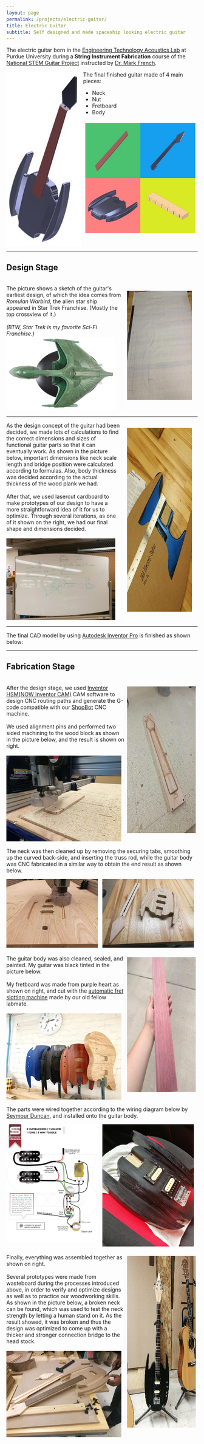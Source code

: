 ```yaml
---
layout: page
permalink: /projects/electric-guitar/
title: Electric Guitar
subtitle: Self designed and made spaceship looking electric guitar
---
```


The electric guitar born in the [Engineering Technology Acoustics Lab](https://polytechnic.purdue.edu/facilities/acoustics-lab) at Purdue University during a **String Instrument Fabrication** course of the [National STEM Guitar Project](http://guitarbuilding.website/) instructed by [Dr. Mark French](https://web.ics.purdue.edu/~rmfrench/index.htm).

<div style="display:flex;">
    <div style="flex:40%; border-right:1px solid #f1f1f1;">
        <a href="/img/projects/electric-guitar/Electric-Guitar.jpg"><img src="/img/projects/electric-guitar/Electric-Guitar_Thumbnail.jpg" class = "lazyload" height="100%"></a>
    </div>
    <div style="flex:60%;">
        The final finished guitar made of 4 main pieces:
        <ul>
            <li>Neck</li>
            <li>Nut</li>
            <li>Fretboard</li>
            <li>Body</li>
        </ul>
        <a href="/img/projects/electric-guitar/Guitar_Four_Parts.jpg"><img src="/img/projects/electric-guitar/Guitar_Four_Parts_Thumbnail.jpg" class = "lazyload" width="96%" style="padding:2%;"></a>
    </div>
</div>

<hr />

## Design Stage

<br/>

<div style="display:flex;">
    <div style="flex:60%;">
        The picture shows a sketch of the guitar's earliest design, of which the idea comes from <i>Romulan Warbird</i>, the alien star ship appeared in Star Trek Franchise. (Mostly the top crossview of it.)
        <br/>
        <br/>
        <i>(BTW, Star Trek is my favorite Sci-Fi Franchise.)</i>
        <br/>
        <a href="/img/projects/electric-guitar/Romulan Warbird.jpg"><img src="/img/projects/electric-guitar/Romulan Warbird.jpg" class = "lazyload" width="95%"></a>
    </div>
    <div style="flex:34%; border-left:1px solid #f1f1f1; padding:3%;">
        <a href="/img/projects/electric-guitar/Earliest Guitar Design.jpg"><img src="/img/projects/electric-guitar/guitar1.jpg" class = "lazyload" height="95%"></a>
    </div>
</div>

<hr />

<div style="display:flex;">
    <div style="flex:60%;">
        As the design concept of the guitar had been decided, we made lots of calculations to find the correct dimensions and sizes of functional guitar parts so that it can eventually work. As shown in the picture below, important dimensions like neck scale length and bridge position were calculated according to formulas. Also, body thickness was decided according to the actual thickness of the wood plank we had.
        <br/>
        <br/>
        After that, we used lasercut cardboard to make prototypes of our design to have a more straightforward idea of it for us to optimize. Through several iterations, as one of it shown on the right, we had our final shape and dimensions decided.
        <br/>
        <br/>
        <a href="/img/projects/electric-guitar/Design Calculations.jpg"><img src="/img/projects/electric-guitar/guitar3.jpg" class = "lazyload" width="95%"></a>
    </div>
    <div style="flex:34%; border-left:1px solid #f1f1f1; padding:3%;">
        <a href="/img/projects/electric-guitar/Carboard Prototype.jpg"><img src="/img/projects/electric-guitar/guitar2.jpg" class = "lazyload" height="98%"></a>
    </div>
</div>

<hr />

The final CAD model by using [Autodesk Inventor Pro](https://www.autodesk.com/products/inventor/overview) is finished as shown below:

<script src="https://embed.github.com/view/3d/elizhyu/elizhyu.github.io/master/model/electric-guitar/Electric%20Guitar.stl"></script>

<hr />

## Fabrication Stage

<br/>

<div style="display:flex;">
    <div style="flex:60%;">
        After the design stage, we used <a href="https://www.autodesk.com/products/inventor-cam/overview">Inventor HSM(NOW Inventor CAM)</a> CAM software to design CNC routing paths and generate the G-code compatible with our <a href="https://www.shopbottools.com/">ShopBot</a> CNC machine.
        <br/>
        <br/>
        We used alignment pins and performed two sided machining to the wood block as shown in the picture below, and the result is shown on right.
        <br/>
        <br/>
        <a href="/img/projects/electric-guitar/CNC Neck Start.jpg"><img src="/img/projects/electric-guitar/cnc0.jpg" class = "lazyload" width="97%"></a>
    </div>
    <div style="flex:34%; border-left:1px solid #f1f1f1; padding:1%;">
        <a href="/img/projects/electric-guitar/CNC Neck Finish.jpg"><img src="/img/projects/electric-guitar/cnc1.jpg" class = "lazyload" height="95%"></a>
    </div>
</div>

The neck was then cleaned up by removing the securing tabs, smoothing up the curved back-side, and inserting the truss rod, while the guitar body was CNC fabricated in a similar way to obtain the end result as shown below.

<div style="display:flex;">
    <div style="flex:49%;">
        <a href="/img/projects/electric-guitar/CNC Body Start.jpg"><img src="/img/projects/electric-guitar/cnc2.jpg" class = "lazyload" width="96%"></a>
    </div>
    <div style="flex:49%; border-left:1px solid #f1f1f1;">
        <a href="/img/projects/electric-guitar/CNC Body Finish.jpg"><img src="/img/projects/electric-guitar/cnc3.jpg" class = "lazyload" width="96%"></a>
    </div>
</div>

<br />

<div style="display:flex;">
    <div style="flex:60%;">
        The guitar body was also cleaned, sealed, and painted. My guitar was black tinted in the picture below.
        <br/>
        <br/>
        My fretboard was made from purple heart as shown on right, and cut with the <a href="/doc/PLC Fret Slotting.pdf">automatic fret slotting machine</a> made by our old fellow labmate.
        <br/>
        <br/>
        <a href="/img/projects/electric-guitar/Painted Guitar Body.jpg"><img src="/img/projects/electric-guitar/guitar0.jpg" class = "lazyload" width="97%"></a>
    </div>
    <div style="flex:34%; border-left:1px solid #f1f1f1; padding:1%;">
        <a href="/img/projects/electric-guitar/Fretboard.jpg"><img src="/img/projects/electric-guitar/fret.jpg" class = "lazyload" height="95%"></a>
    </div>
</div>

The parts were wired together according to the wiring diagram below by <a href="https://www.seymourduncan.com/">Seymour Duncan</a>, and installed onto the guitar body.

<div style="display:flex;">
    <div style="flex:49%;">
        <a href="/img/projects/electric-guitar/Wiring.jpg"><img src="/img/projects/electric-guitar/Wiring.jpg" class = "lazyload" width="96%"></a>
    </div>
    <div style="flex:49%; border-left:1px solid #f1f1f1;">
        <a href="/img/projects/electric-guitar/Body Assembled.jpg"><img src="/img/projects/electric-guitar/guitar4.jpg" class = "lazyload" width="96%"></a>
    </div>
</div>

<br />

<div style="display:flex;">
    <div style="flex:60%;">
        Finally, everything was assembled together as shown on right.
        <br/>
        <br/>
        Several prototypes were made from wasteboard during the processes introduced above, in order to verify and optimize designs as well as to practice our woodworking skills. As shown in the picture below, a broken neck can be found, which was used to test the neck strength by letting a human stand on it. As the result showed, it was broken and thus the design was optimized to come up with a thicker and stronger connection bridge to the head stock.
        <br/>
        <br/>
        <a href="/img/projects/electric-guitar/Prototypes.jpg"><img src="/img/projects/electric-guitar/guitar5.jpg" class = "lazyload" width="97%"></a>
    </div>
    <div style="flex:34%; border-left:1px solid #f1f1f1; padding:1%;">
        <a href="/img/projects/electric-guitar/Finished.jpg"><img src="/img/projects/electric-guitar/guitar6.jpg" class = "lazyload" height="95%"></a>
    </div>
</div>